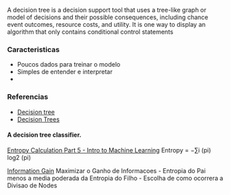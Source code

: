 A decision tree is a decision support tool that uses a tree-like graph or model of decisions and their possible consequences, including chance event outcomes, resource costs, and utility. It is one way to display an algorithm that only contains conditional control statements

### Caracteristicas
- Poucos dados para treinar o modelo
- Simples de entender e interpretar
- 

### Referencias
- [Decision tree](https://en.wikipedia.org/wiki/Decision_tree)
- [Decision Trees](http://scikit-learn.org/stable/modules/tree.html)

#### A decision tree classifier.
[Entropy Calculation Part 5 - Intro to Machine Learning](https://www.youtube.com/watch?v=B_fHrMIzIgE)
Entropy = −∑i (pi) log2 (pi)

[Information Gain](https://www.youtube.com/watch?v=daVA3PI2E6o)
Maximizar o Ganho de Informacoes - Entropia do Pai menos a media poderada da Entropia do Filho - Escolha de como ocorrera a Divisao de Nodes


